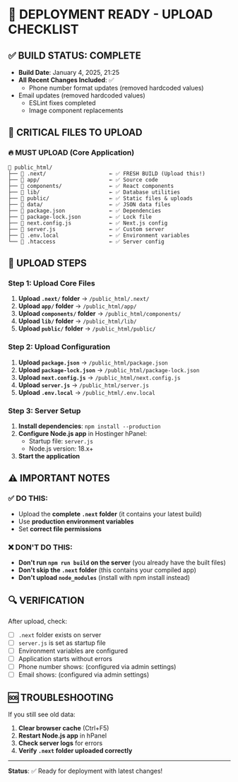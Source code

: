 # 🚀 DEPLOYMENT READY - UPLOAD CHECKLIST

## ✅ BUILD STATUS: COMPLETE
- **Build Date**: January 4, 2025, 21:25
- **All Recent Changes Included**: ✅
  - Phone number format updates (removed hardcoded values)
- Email updates (removed hardcoded values)
  - ESLint fixes completed
  - Image component replacements

## 📁 CRITICAL FILES TO UPLOAD

### 🔥 MUST UPLOAD (Core Application)
```
📁 public_html/
├── 📁 .next/                    ← ✅ FRESH BUILD (Upload this!)
├── 📁 app/                      ← ✅ Source code
├── 📁 components/               ← ✅ React components
├── 📁 lib/                      ← ✅ Database utilities
├── 📁 public/                   ← ✅ Static files & uploads
├── 📁 data/                     ← ✅ JSON data files
├── 📄 package.json              ← ✅ Dependencies
├── 📄 package-lock.json         ← ✅ Lock file
├── 📄 next.config.js            ← ✅ Next.js config
├── 📄 server.js                 ← ✅ Custom server
├── 📄 .env.local                ← ✅ Environment variables
└── 📄 .htaccess                 ← ✅ Server config
```

## 🎯 UPLOAD STEPS

### Step 1: Upload Core Files
1. **Upload `.next/` folder** → `/public_html/.next/`
2. **Upload `app/` folder** → `/public_html/app/`
3. **Upload `components/` folder** → `/public_html/components/`
4. **Upload `lib/` folder** → `/public_html/lib/`
5. **Upload `public/` folder** → `/public_html/public/`

### Step 2: Upload Configuration
1. **Upload `package.json`** → `/public_html/package.json`
2. **Upload `package-lock.json`** → `/public_html/package-lock.json`
3. **Upload `next.config.js`** → `/public_html/next.config.js`
4. **Upload `server.js`** → `/public_html/server.js`
5. **Upload `.env.local`** → `/public_html/.env.local`

### Step 3: Server Setup
1. **Install dependencies**: `npm install --production`
2. **Configure Node.js app** in Hostinger hPanel:
   - Startup file: `server.js`
   - Node.js version: 18.x+
3. **Start the application**

## ⚠️ IMPORTANT NOTES

### ✅ DO THIS:
- Upload the **complete `.next` folder** (it contains your latest build)
- Use **production environment variables**
- Set **correct file permissions**

### ❌ DON'T DO THIS:
- **Don't run `npm run build` on the server** (you already have the built files)
- **Don't skip the `.next` folder** (this contains your compiled app)
- **Don't upload `node_modules`** (install with npm install instead)

## 🔍 VERIFICATION

After upload, check:
- [ ] `.next` folder exists on server
- [ ] `server.js` is set as startup file
- [ ] Environment variables are configured
- [ ] Application starts without errors
- [ ] Phone number shows: (configured via admin settings)
- [ ] Email shows: (configured via admin settings)

## 🆘 TROUBLESHOOTING

If you still see old data:
1. **Clear browser cache** (Ctrl+F5)
2. **Restart Node.js app** in hPanel
3. **Check server logs** for errors
4. **Verify `.next` folder uploaded correctly**

---
**Status**: ✅ Ready for deployment with latest changes!